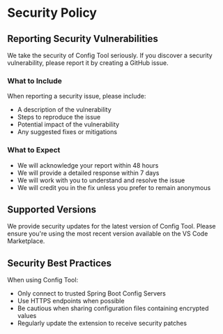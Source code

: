 # Security Policy

## Reporting Security Vulnerabilities

We take the security of Config Tool seriously. If you discover a security vulnerability, please report it by creating a GitHub issue.

### What to Include

When reporting a security issue, please include:

- A description of the vulnerability
- Steps to reproduce the issue
- Potential impact of the vulnerability
- Any suggested fixes or mitigations

### What to Expect

- We will acknowledge your report within 48 hours
- We will provide a detailed response within 7 days
- We will work with you to understand and resolve the issue
- We will credit you in the fix unless you prefer to remain anonymous

## Supported Versions

We provide security updates for the latest version of Config Tool. Please ensure you're using the most recent version available on the VS Code Marketplace.

## Security Best Practices

When using Config Tool:

- Only connect to trusted Spring Boot Config Servers
- Use HTTPS endpoints when possible
- Be cautious when sharing configuration files containing encrypted values
- Regularly update the extension to receive security patches